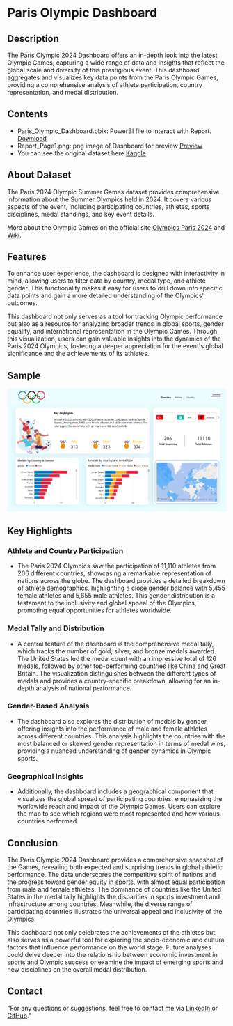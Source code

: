 
# Paris Olympic Dashboard 
## Description

The Paris Olympic 2024 Dashboard offers an in-depth look into the latest Olympic Games, capturing a wide range of data and insights that reflect the global scale and diversity of this prestigious event. This dashboard aggregates and visualizes key data points from the Paris Olympic Games, providing a comprehensive analysis of athlete participation, country representation, and medal distribution.

## Contents

- Paris_Olympic_Dashboard.pbix: PowerBI file to interact with Report.
        [Download](https://github.com/Deepak2002kumar/Paris-Olympic-Dashboard/blob/main/Paris_Olympic_Dashboard.pbix)
- Report_Page1.png: png image of Dashboard for preview [Preview](https://github.com/Deepak2002kumar/Paris-Olympic-Dashboard/blob/main/Report_Page1.png?raw=true)
- You can see the original dataset here [Kaggle](https://www.kaggle.com/datasets/piterfm/paris-2024-olympic-summer-games)

## About Dataset
The Paris 2024 Olympic Summer Games dataset provides comprehensive information about the Summer Olympics held in 2024. It covers various aspects of the event, including participating countries, athletes, sports disciplines, medal standings, and key event details.

More about the Olympic Games on the official site [Olympics Paris 2024](https://olympics.com/en/paris-2024) and [Wiki](https://en.wikipedia.org/wiki/2024_Summer_Olympics).

## Features

To enhance user experience, the dashboard is designed with interactivity in mind, allowing users to filter data by country, medal type, and athlete gender. This functionality makes it easy for users to drill down into specific data points and gain a more detailed understanding of the Olympics' outcomes.

This dashboard not only serves as a tool for tracking Olympic performance but also as a resource for analyzing broader trends in global sports, gender equality, and international representation in the Olympic Games. Through this visualization, users can gain valuable insights into the dynamics of the Paris 2024 Olympics, fostering a deeper appreciation for the event's global significance and the achievements of its athletes.

## Sample 
![Report_Page1](https://github.com/Deepak2002kumar/Paris-Olympic-Dashboard/blob/main/Report_Page1.png?raw=true)

## Key Highlights

### Athlete and Country Participation

- The Paris 2024 Olympics saw the participation of 11,110 athletes from 206 different countries, showcasing a remarkable representation of nations across the globe. The dashboard provides a detailed breakdown of athlete demographics, highlighting a close gender balance with 5,455 female athletes and 5,655 male athletes. This gender distribution is a testament to the inclusivity and global appeal of the Olympics, promoting equal opportunities for athletes worldwide.

### Medal Tally and Distribution

- A central feature of the dashboard is the comprehensive medal tally, which tracks the number of gold, silver, and bronze medals awarded. The United States led the medal count with an impressive total of 126 medals, followed by other top-performing countries like China and Great Britain. The visualization distinguishes between the different types of medals and provides a country-specific breakdown, allowing for an in-depth analysis of national performance.

### Gender-Based Analysis

- The dashboard also explores the distribution of medals by gender, offering insights into the performance of male and female athletes across different countries. This analysis highlights the countries with the most balanced or skewed gender representation in terms of medal wins, providing a nuanced understanding of gender dynamics in Olympic sports.

### Geographical Insights

- Additionally, the dashboard includes a geographical component that visualizes the global spread of participating countries, emphasizing the worldwide reach and impact of the Olympic Games. Users can explore the map to see which regions were most represented and how various countries performed.

## Conclusion 
The Paris Olympic 2024 Dashboard provides a comprehensive snapshot of the Games, revealing both expected and surprising trends in global athletic performance. The data underscores the competitive spirit of nations and the progress toward gender equity in sports, with almost equal participation from male and female athletes. The dominance of countries like the United States in the medal tally highlights the disparities in sports investment and infrastructure among countries. Meanwhile, the diverse range of participating countries illustrates the universal appeal and inclusivity of the Olympics.

This dashboard not only celebrates the achievements of the athletes but also serves as a powerful tool for exploring the socio-economic and cultural factors that influence performance on the world stage. Future analyses could delve deeper into the relationship between economic investment in sports and Olympic success or examine the impact of emerging sports and new disciplines on the overall medal distribution.

## Contact
"For any questions or suggestions, feel free to contact me via [LinkedIn](https://www.linkedin.com/in/deepak-kumar-138110241/) or [GitHub](https://github.com/Deepak2002kumar)."

